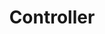 ---
pid: rs33
title: Controller
location_transcription: Fitler Square
coordinates: "[-75.179798175802, 39.947590253113]"
zipcode: '19103'
gen_neighborhood: Center City
neighborhood: Rittenhouse Square,Avenue of The Arts,Logan Square,Fitler Square
outside_phl: 
age: '9'
age_range: 6-13
instagram: 
image_file_name: rs_33.jpg
proposal_transcription: 
topic: Pop Culture
topic_summary: '0'
type: Other No Form
keywords_other: 
credit: Hudson
image_labels: video game controller
twitter: 
facebook: 
permalink: "/monuments/rs33/"
layout: item-page
---